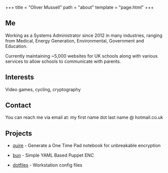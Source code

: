 +++
title = "Oliver Mussell"
path = "about"
template = "page.html"
+++

## Me
Working as a Systems Administrator since 2012 in many industries, ranging from Medical, Energy Generation, Environmental, Government and Education.

Currently maintaining ~5,000 websites for UK schools along with various services to allow schools to communicate with parents.

## Interests
Video games, cycling, cryptography

## Contact
You can reach me via email at:
my first name dot last name @ hotmail.co.uk

## Projects

- [quire](https://github.com/omussell/quire) - Generate a One Time Pad notebook for unbreakable encryption

- [bun](https://github.com/omussell/bun.nim) - Simple YAML Based Puppet ENC

- [dotfiles](https://github.com/omussell/dotfiles) - Workstation config files

